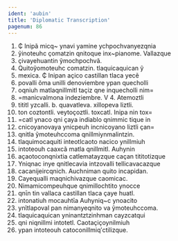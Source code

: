 ```yaml
---
ident: 'aubin'
title: 'Diplomatic Transcription'
pagenum: 86
---
```

1.	₵ Inipã micq~ ynavi yamine ychpochvanyezqnia
2.	ỹinoteuhc ҫomatzin qnitoque inx~pianome. Vallazque
3.	ҫivayehuantin ỹmochpochvã.
4.	Quitoỹomoteuhc comatzin. tlaquicaquican ỹ
5.	mexica. ₵ Inipan aҫico castillan tlaca yecẽ
6.	povalli õma unilli denoviembre ypan quecholli
7.	oqniuh matlaqnillmitl taҫiz qne inquecholli nim=
8.	=manicvalmona indeziembre. V 4. Atemoztli
9.	tititl  yzcalli. b. quavatleva. xillopeva liztli.
10.	 ton coztontli. veytoҫoztli. toxcatl. Inipa nin tox=
11.	 =catl ynaco qni ҫaya indiablo qnimmic tique in
12.	 cnicoyanovaya ynicpeuh incnicoyano liztli ҫan=
13.	 qnitla ỹmoteuhccoma qnillmiynmalintzin.
14.	 tlaquimocaquiti inteotlcaoto nacico ynillmiuh
15.	 intoteouh caaxcã matla qnillmitl. Auhynin
16.	 aҫaotoconqnixtia catlematayzque caҫan tititotizque
17.	 Yniqnac inye qnitlecavia intzovalli tellicavacazque
18.	 cacanijeircqnich. Auchniman quito incapidan.
19.	 Cayequalli maqnichivazque caomicac.
20.	 Nimamicompeuhque qnimillochtito ynocce
21.	 qnῑn tin vallaca castillan tlaca ҫaye huatl.
22.	 intonatiuh mocauhtῑa Auhyniq~c ynoacito
23.	 ynῖtlapoval pan nimanyeqnito va ỹmoteuhccoma.
24.	 tlaquicaquican yninantztzinhman cayzcatqui
25.	 qni niqnillmi intotetl. Caotaҫiҫoynilmiuh
26.	 ypan intoteouh catoconillmiqʹctilizque.
